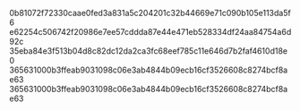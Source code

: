 0b81072f72330caae0fed3a831a5c204201c32b44669e71c090b105e113da5f6
e62254c506742f20986e7ee57cddda87e44e471eb528334df24aa84754a6d92c
35eba84e3f513b04d8c82dc12da2ca3fc68eef785c11e646d7b2faf4610d18e0
365631000b3ffeab9031098c06e3ab4844b09ecb16cf3526608c8274bcf8ae63
365631000b3ffeab9031098c06e3ab4844b09ecb16cf3526608c8274bcf8ae63
